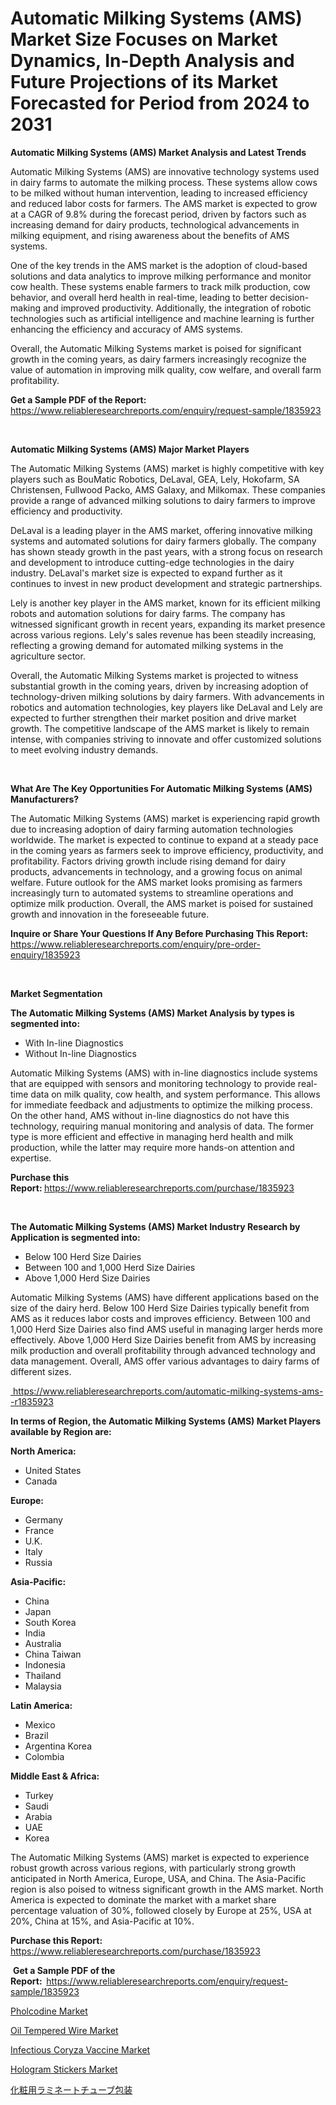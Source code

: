 <p><h1>Automatic Milking Systems (AMS) Market Size Focuses on Market Dynamics, In-Depth Analysis and Future Projections of its Market Forecasted for Period from 2024 to 2031</h1></p><p><strong>Automatic Milking Systems (AMS) Market Analysis and Latest Trends</strong></p>
<p><p>Automatic Milking Systems (AMS) are innovative technology systems used in dairy farms to automate the milking process. These systems allow cows to be milked without human intervention, leading to increased efficiency and reduced labor costs for farmers. The AMS market is expected to grow at a CAGR of 9.8% during the forecast period, driven by factors such as increasing demand for dairy products, technological advancements in milking equipment, and rising awareness about the benefits of AMS systems.</p><p>One of the key trends in the AMS market is the adoption of cloud-based solutions and data analytics to improve milking performance and monitor cow health. These systems enable farmers to track milk production, cow behavior, and overall herd health in real-time, leading to better decision-making and improved productivity. Additionally, the integration of robotic technologies such as artificial intelligence and machine learning is further enhancing the efficiency and accuracy of AMS systems.</p><p>Overall, the Automatic Milking Systems market is poised for significant growth in the coming years, as dairy farmers increasingly recognize the value of automation in improving milk quality, cow welfare, and overall farm profitability.</p></p>
<p><strong>Get a Sample PDF of the Report:&nbsp;</strong> <a href="https://www.reliableresearchreports.com/enquiry/request-sample/1835923">https://www.reliableresearchreports.com/enquiry/request-sample/1835923</a></p>
<p>&nbsp;</p>
<p><strong>Automatic Milking Systems (AMS) Major Market Players</strong></p>
<p><p>The Automatic Milking Systems (AMS) market is highly competitive with key players such as BouMatic Robotics, DeLaval, GEA, Lely, Hokofarm, SA Christensen, Fullwood Packo, AMS Galaxy, and Milkomax. These companies provide a range of advanced milking solutions to dairy farmers to improve efficiency and productivity.</p><p>DeLaval is a leading player in the AMS market, offering innovative milking systems and automated solutions for dairy farmers globally. The company has shown steady growth in the past years, with a strong focus on research and development to introduce cutting-edge technologies in the dairy industry. DeLaval's market size is expected to expand further as it continues to invest in new product development and strategic partnerships.</p><p>Lely is another key player in the AMS market, known for its efficient milking robots and automation solutions for dairy farms. The company has witnessed significant growth in recent years, expanding its market presence across various regions. Lely's sales revenue has been steadily increasing, reflecting a growing demand for automated milking systems in the agriculture sector.</p><p>Overall, the Automatic Milking Systems market is projected to witness substantial growth in the coming years, driven by increasing adoption of technology-driven milking solutions by dairy farmers. With advancements in robotics and automation technologies, key players like DeLaval and Lely are expected to further strengthen their market position and drive market growth. The competitive landscape of the AMS market is likely to remain intense, with companies striving to innovate and offer customized solutions to meet evolving industry demands.</p></p>
<p>&nbsp;</p>
<p><strong>What Are The Key Opportunities For Automatic Milking Systems (AMS) Manufacturers?</strong></p>
<p><p>The Automatic Milking Systems (AMS) market is experiencing rapid growth due to increasing adoption of dairy farming automation technologies worldwide. The market is expected to continue to expand at a steady pace in the coming years as farmers seek to improve efficiency, productivity, and profitability. Factors driving growth include rising demand for dairy products, advancements in technology, and a growing focus on animal welfare. Future outlook for the AMS market looks promising as farmers increasingly turn to automated systems to streamline operations and optimize milk production. Overall, the AMS market is poised for sustained growth and innovation in the foreseeable future.</p></p>
<p><strong>Inquire or Share Your Questions If Any Before Purchasing This Report:</strong> <a href="https://www.reliableresearchreports.com/enquiry/pre-order-enquiry/1835923">https://www.reliableresearchreports.com/enquiry/pre-order-enquiry/1835923</a></p>
<p>&nbsp;</p>
<p><strong>Market Segmentation</strong></p>
<p><strong>The Automatic Milking Systems (AMS) Market Analysis by types is segmented into:</strong></p>
<p><ul><li>With In-line Diagnostics</li><li>Without In-line Diagnostics</li></ul></p>
<p><p>Automatic Milking Systems (AMS) with in-line diagnostics include systems that are equipped with sensors and monitoring technology to provide real-time data on milk quality, cow health, and system performance. This allows for immediate feedback and adjustments to optimize the milking process. On the other hand, AMS without in-line diagnostics do not have this technology, requiring manual monitoring and analysis of data. The former type is more efficient and effective in managing herd health and milk production, while the latter may require more hands-on attention and expertise.</p></p>
<p><strong>Purchase this Report:&nbsp;</strong><a href="https://www.reliableresearchreports.com/purchase/1835923">https://www.reliableresearchreports.com/purchase/1835923</a></p>
<p>&nbsp;</p>
<p><strong>The Automatic Milking Systems (AMS) Market Industry Research by Application is segmented into:</strong></p>
<p><ul><li>Below 100 Herd Size Dairies</li><li>Between 100 and 1,000 Herd Size Dairies</li><li>Above 1,000 Herd Size Dairies</li></ul></p>
<p><p>Automatic Milking Systems (AMS) have different applications based on the size of the dairy herd. Below 100 Herd Size Dairies typically benefit from AMS as it reduces labor costs and improves efficiency. Between 100 and 1,000 Herd Size Dairies also find AMS useful in managing larger herds more effectively. Above 1,000 Herd Size Dairies benefit from AMS by increasing milk production and overall profitability through advanced technology and data management. Overall, AMS offer various advantages to dairy farms of different sizes.</p></p>
<p><a href="https://www.reliableresearchreports.com/automatic-milking-systems-ams--r1835923">&nbsp;https://www.reliableresearchreports.com/automatic-milking-systems-ams--r1835923</a></p>
<p><strong>In terms of Region, the Automatic Milking Systems (AMS) Market Players available by Region are:</strong></p>
<p>
    <p> <strong> North America: </strong>
        <ul>
            <li>United States</li>
            <li>Canada</li>
        </ul>
        </p> 
    <p> <strong> Europe: </strong>
        <ul>
            <li>Germany</li>
            <li>France</li>
            <li>U.K.</li>
            <li>Italy</li>
            <li>Russia</li>
        </ul>
        </p> 
    <p> <strong> Asia-Pacific: </strong>
        <ul>
            <li>China</li>
            <li>Japan</li>
            <li>South Korea</li>
            <li>India</li>
            <li>Australia</li>
            <li>China Taiwan</li>
            <li>Indonesia</li>
            <li>Thailand</li>
            <li>Malaysia</li>
        </ul>
        </p> 
    <p> <strong> Latin America: </strong>
        <ul>
            <li>Mexico</li>
            <li>Brazil</li>
            <li>Argentina Korea</li>
            <li>Colombia</li>
        </ul>
        </p> 
    <p> <strong> Middle East & Africa: </strong>
        <ul>
            <li>Turkey</li>
            <li>Saudi</li>
            <li>Arabia</li>
            <li>UAE</li>
            <li>Korea</li>
        </ul>
    </p>
    </p>
<p><p>The Automatic Milking Systems (AMS) market is expected to experience robust growth across various regions, with particularly strong growth anticipated in North America, Europe, USA, and China. The Asia-Pacific region is also poised to witness significant growth in the AMS market. North America is expected to dominate the market with a market share percentage valuation of 30%, followed closely by Europe at 25%, USA at 20%, China at 15%, and Asia-Pacific at 10%.</p></p>
<p><strong>Purchase this Report: </strong><a href="https://www.reliableresearchreports.com/purchase/1835923">https://www.reliableresearchreports.com/purchase/1835923</a></p>
<p>&nbsp;<strong>Get a Sample PDF of the Report:&nbsp;&nbsp;</strong><a href="https://www.reliableresearchreports.com/enquiry/request-sample/1835923">https://www.reliableresearchreports.com/enquiry/request-sample/1835923</a></p>
<p><strong></strong></p>
<p><p><a href="https://github.com/irfadac/Market-Research-Report-List-4/blob/main/pholcodine-market.md">Pholcodine Market</a></p><p><a href="https://www.linkedin.com/pulse/oil-tempered-wire-market-research-report-forecast-growth-3cxxe">Oil Tempered Wire Market</a></p><p><a href="https://github.com/ashepherd82/Market-Research-Report-List-5/blob/main/infectious-coryza-vaccine-market.md">Infectious Coryza Vaccine Market</a></p><p><a href="https://www.linkedin.com/pulse/insights-hologram-stickers-market-share-competitive-landscape-crlhf">Hologram Stickers Market</a></p><p><a href="https://github.com/LuzHills1972/Market-Research-Report-List-1/blob/main/9118565122155.md">化粧用ラミネートチューブ包装</a></p></p>
